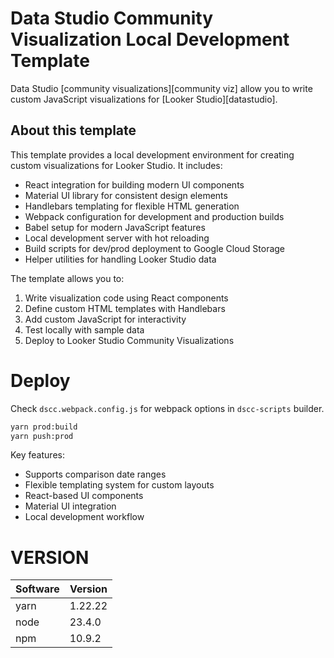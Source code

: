 # Data Studio Community Visualization Local Development Template

Data Studio [community visualizations][community viz] allow you to write custom
JavaScript visualizations for [Looker Studio][datastudio].

## About this template

This template provides a local development environment for creating custom visualizations for Looker Studio. It includes:

- React integration for building modern UI components
- Material UI library for consistent design elements  
- Handlebars templating for flexible HTML generation
- Webpack configuration for development and production builds
- Babel setup for modern JavaScript features
- Local development server with hot reloading
- Build scripts for dev/prod deployment to Google Cloud Storage
- Helper utilities for handling Looker Studio data

The template allows you to:

1. Write visualization code using React components
2. Define custom HTML templates with Handlebars
3. Add custom JavaScript for interactivity
4. Test locally with sample data
5. Deploy to Looker Studio Community Visualizations

# Deploy
Check `dscc.webpack.config.js` for webpack options in `dscc-scripts` builder.

```bash
yarn prod:build
yarn push:prod
```

Key features:

- Supports comparison date ranges
- Flexible templating system for custom layouts
- React-based UI components
- Material UI integration
- Local development workflow

# VERSION
| Software | Version |
|----------|---------|
| yarn     | 1.22.22 |
| node     | 23.4.0 |
| npm      | 10.9.2  |